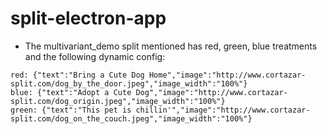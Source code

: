 # split-electron-app

- The multivariant_demo split mentioned has red, green, blue treatments and the following dynamic config:

```
red: {"text":"Bring a Cute Dog Home","image":"http://www.cortazar-split.com/dog_by_the_door.jpeg","image_width":"100%"}
blue: {"text":"Adopt a Cute Dog","image":"http://www.cortazar-split.com/dog_origin.jpeg","image_width":"100%"}
green: {"text":"This pet is chillin'","image":"http://www.cortazar-split.com/dog_on_the_couch.jpeg","image_width":"100%"}
```

